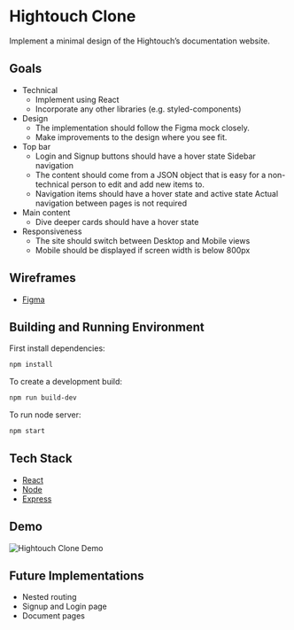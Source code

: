 # Hightouch Clone

Implement a minimal design of the Hightouch’s documentation website.

## Goals

+ Technical
  * Implement using React
  * Incorporate any other libraries (e.g. styled-components)
+ Design
  * The implementation should follow the Figma mock closely.
  * Make improvements to the design where you see fit. 
+ Top bar
  * Login and Signup buttons should have a hover state 
Sidebar navigation
  * The content should come from a JSON object that is easy for a non-technical person to edit and add new items to.
  * Navigation items should have a hover state and active state
Actual navigation between pages is not required 
+ Main content
  * Dive deeper cards should have a hover state 
+ Responsiveness
  * The site should switch between Desktop and Mobile views 
  * Mobile should be displayed if screen width is below 800px

## Wireframes

* [Figma](https://www.figma.com/file/TEl4aPk6a29pRzYcE3gFK2/Frontend-Interview
)

## Building and Running Environment

First install dependencies:

```sh
npm install
```

To create a development build:

```sh
npm run build-dev
```

To run node server:

```sh
npm start
```

## Tech Stack
* [React](https://reactjs.org)
* [Node](https://nodejs.org/en)
* [Express](http://expressjs.com)

## Demo

![Hightouch Clone Demo](readme_assets/main.gif)

## Future Implementations

* Nested routing
* Signup and Login page
* Document pages
